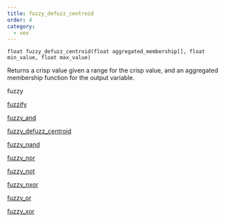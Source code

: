 ```yaml
---
title: fuzzy_defuzz_centroid
order: 4
category:
  - vex
---
```


`float fuzzy_defuzz_centroid(float aggregated_membership[], float min_value, float max_value)`

Returns a crisp value given a range for the crisp value, and an aggregated membership function for the output variable.

fuzzy

[fuzzify](fuzzify.html)

[fuzzy_and](fuzzy_and.html)

[fuzzy_defuzz_centroid](fuzzy_defuzz_centroid.html)

[fuzzy_nand](fuzzy_nand.html)

[fuzzy_nor](fuzzy_nor.html)

[fuzzy_not](fuzzy_not.html)

[fuzzy_nxor](fuzzy_nxor.html)

[fuzzy_or](fuzzy_or.html)

[fuzzy_xor](fuzzy_xor.html)
